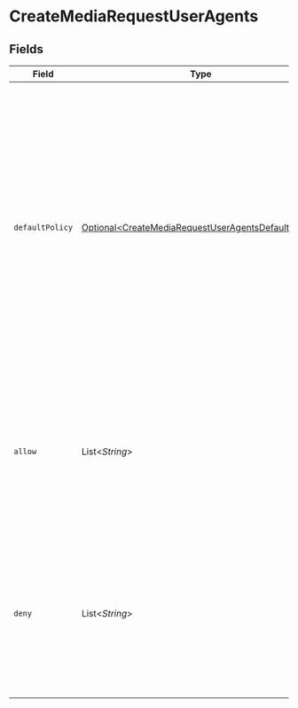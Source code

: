 # CreateMediaRequestUserAgents


## Fields

| Field                                                                                                                                                                                                                                                                                    | Type                                                                                                                                                                                                                                                                                     | Required                                                                                                                                                                                                                                                                                 | Description                                                                                                                                                                                                                                                                              |
| ---------------------------------------------------------------------------------------------------------------------------------------------------------------------------------------------------------------------------------------------------------------------------------------- | ---------------------------------------------------------------------------------------------------------------------------------------------------------------------------------------------------------------------------------------------------------------------------------------- | ---------------------------------------------------------------------------------------------------------------------------------------------------------------------------------------------------------------------------------------------------------------------------------------- | ---------------------------------------------------------------------------------------------------------------------------------------------------------------------------------------------------------------------------------------------------------------------------------------- |
| `defaultPolicy`                                                                                                                                                                                                                                                                          | [Optional\<CreateMediaRequestUserAgentsDefaultPolicy>](../../models/components/CreateMediaRequestUserAgentsDefaultPolicy.md)                                                                                                                                                             | :heavy_minus_sign:                                                                                                                                                                                                                                                                       | Specifies the default access policy for user agents (browsers, bots, etc.).<br/>If set to `allow`, all user agents are allowed access unless otherwise specified in the `deny` lists. <br/>If set to `deny`, all user agents are denied access unless otherwise specified in the `allow` lists.<br/> |
| `allow`                                                                                                                                                                                                                                                                                  | List\<*String*>                                                                                                                                                                                                                                                                          | :heavy_minus_sign:                                                                                                                                                                                                                                                                       | A list of user agents (identified by string names or patterns) that are explicitly allowed access. <br/>This list is only effective when the `defaultPolicy` is set to `deny`.<br/>                                                                                                      |
| `deny`                                                                                                                                                                                                                                                                                   | List\<*String*>                                                                                                                                                                                                                                                                          | :heavy_minus_sign:                                                                                                                                                                                                                                                                       | A list of user agents (identified by string names or patterns) that are explicitly denied access. <br/>This list is only effective when the `defaultPolicy` is set to `allow`.<br/>                                                                                                      |
